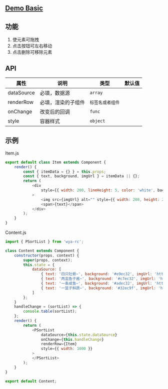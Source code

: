 ## [Demo Basic](https://wya-team.github.io/wya-rc/dist/web/p-sort-list/Basic.html)
## 功能
1. 使元素可拖拽
2. 点击按钮可左右移动
3. 点击删除可移除元素

## API

| 属性         | 说明        | 类型        | 默认值  |
| ---------- | --------- | --------- | ---- |
| dataSource | 必填，数据源    | `array`   |      |
| renderRow  | 必填，渲染的子组件 | `标签名或者组件` |      |
| onChange   | 改变后的回调    | `func`    |      |
| style      | 容器样式      | `object`  |      |

## 示例

Item.js

```js
export default class Item extends Component {
	render() {
		const { itemData = {} } = this.props;
		const { text, background, imgUrl } = itemData || {};
		return (
			<div
				style={{ width: 200, lineHeight: 5, color: 'white', background }}
			>
				<img src={imgUrl} alt="" style={{ width: 200, height: 240 }} />
				<span>{text}</span>
			</div>
		);
	}
}
```

Content.js

```js
import { PSortList } from 'wya-rc';

class Content extends Component {
	constructor(props, context) {
		super(props, context);
		this.state = {
			dataSource: [
				{ text: '四只牡蛎~', background: '#e9ec32', imgUrl: 'http://img.zcool.cn/community/016ca85a61c23aa80120121f298c6a.JPG@1280w_1l_2o_100sh.webp' },
				{ text: '两盅鱼子酱~', background: '#c7ec32', imgUrl: 'http://img.zcool.cn/community/01f9ac5a61c23aa8012113c73d60a4.JPG@1280w_1l_2o_100sh.webp' },
				{ text: '一条咸鱼~', background: '#adec32', imgUrl: 'http://img.zcool.cn/community/01ae085a61c238a8012113c75221dc.JPG@1280w_1l_2o_100sh.webp' },
				{ text: '一篮子鲜蔬~', background: '#32ec9f', imgUrl: 'http://img.zcool.cn/community/019cad5a61c239a8012113c7882fa2.JPG@1280w_1l_2o_100sh.jpg' },
			]
		};
	}
	handleChange = (sortList) => {
		console.table(sortList);
	};
	render() {
		return (
			<PSortList
				dataSource={this.state.dataSource}
				onChange={this.handleChange}
				renderRow={Item}
				style={{ width: 1000 }}
			>
			</PSortList>
		);
	}
}

export default Content;
```

